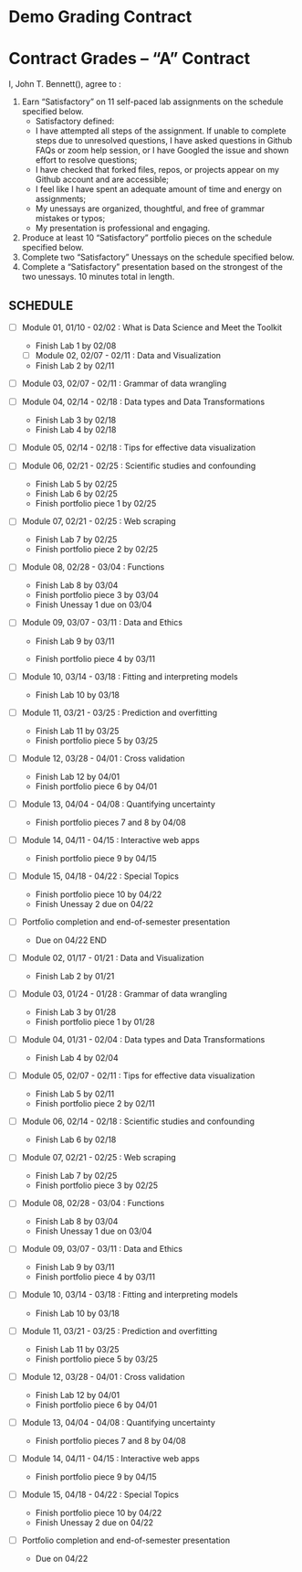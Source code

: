 Demo Grading Contract
================

<!-- This contract is adapted from Annie Somerville's contract https://github.com/anniehsom -->

# Contract Grades – “A” Contract

I, John T. Bennett(), agree to :

1.  Earn “Satisfactory” on 11 self-paced lab assignments on the schedule
    specified below.
    -   Satisfactory defined:
    -   I have attempted all steps of the assignment. If unable to
        complete steps due to unresolved questions, I have asked
        questions in Github FAQs or zoom help session, or I have Googled
        the issue and shown effort to resolve questions;
    -   I have checked that forked files, repos, or projects appear on
        my Github account and are accessible;
    -   I feel like I have spent an adequate amount of time and energy
        on assignments;
        <!-- (tentatively defining “adequate” based on Lab 1 and previous experience with R: I will spend at least 30 minutes on labs and at least 1 hour on portfolio pieces); -->
    -   My unessays are organized, thoughtful, and free of grammar
        mistakes or typos;
    -   My presentation is professional and engaging.
2.  Produce at least 10 “Satisfactory” portfolio pieces on the schedule
    specified below.
3.  Complete two “Satisfactory” Unessays on the schedule specified
    below.
4.  Complete a “Satisfactory” presentation based on the strongest of the
    two unessays. 10 minutes total in length.

## SCHEDULE

-   [ ] Module 01, 01/10 - 02/02 : What is Data Science and Meet the
    Toolkit

    -   Finish Lab 1 by 02/08
    -   [ ] Module 02, 02/07 - 02/11 : Data and Visualization
    -   Finish Lab 2 by 02/11

-   [ ] Module 03, 02/07 - 02/11 : Grammar of data wrangling

-   [ ] Module 04, 02/14 - 02/18 : Data types and Data Transformations

    -   Finish Lab 3 by 02/18
    -   Finish Lab 4 by 02/18

-   [ ] Module 05, 02/14 - 02/18 : Tips for effective data visualization

-   [ ] Module 06, 02/21 - 02/25 : Scientific studies and confounding

    -   Finish Lab 5 by 02/25
    -   Finish Lab 6 by 02/25
    -   Finish portfolio piece 1 by 02/25

-   [ ] Module 07, 02/21 - 02/25 : Web scraping

    -   Finish Lab 7 by 02/25
    -   Finish portfolio piece 2 by 02/25

-   [ ] Module 08, 02/28 - 03/04 : Functions

    -   Finish Lab 8 by 03/04
    -   Finish portfolio piece 3 by 03/04
    -   Finish Unessay 1 due on 03/04

-   [ ] Module 09, 03/07 - 03/11 : Data and Ethics

    -   Finish Lab 9 by 03/11

    -   Finish portfolio piece 4 by 03/11

-   [ ] Module 10, 03/14 - 03/18 : Fitting and interpreting models

    -   Finish Lab 10 by 03/18

-   [ ] Module 11, 03/21 - 03/25 : Prediction and overfitting

    -   Finish Lab 11 by 03/25
    -   Finish portfolio piece 5 by 03/25

-   [ ] Module 12, 03/28 - 04/01 : Cross validation

    -   Finish Lab 12 by 04/01
    -   Finish portfolio piece 6 by 04/01

-   [ ] Module 13, 04/04 - 04/08 : Quantifying uncertainty

    -   Finish portfolio pieces 7 and 8 by 04/08

-   [ ] Module 14, 04/11 - 04/15 : Interactive web apps

    -   Finish portfolio piece 9 by 04/15

-   [ ] Module 15, 04/18 - 04/22 : Special Topics

    -   Finish portfolio piece 10 by 04/22
    -   Finish Unessay 2 due on 04/22

-   [ ] Portfolio completion and end-of-semester presentation

    -   Due on 04/22 END

-   [ ] Module 02, 01/17 - 01/21 : Data and Visualization

    -   Finish Lab 2 by 01/21

-   [ ] Module 03, 01/24 - 01/28 : Grammar of data wrangling

    -   Finish Lab 3 by 01/28
    -   Finish portfolio piece 1 by 01/28

-   [ ] Module 04, 01/31 - 02/04 : Data types and Data Transformations

    -   Finish Lab 4 by 02/04

-   [ ] Module 05, 02/07 - 02/11 : Tips for effective data visualization

    -   Finish Lab 5 by 02/11
    -   Finish portfolio piece 2 by 02/11

-   [ ] Module 06, 02/14 - 02/18 : Scientific studies and confounding

    -   Finish Lab 6 by 02/18

-   [ ] Module 07, 02/21 - 02/25 : Web scraping

    -   Finish Lab 7 by 02/25
    -   Finish portfolio piece 3 by 02/25

-   [ ] Module 08, 02/28 - 03/04 : Functions

    -   Finish Lab 8 by 03/04
    -   Finish Unessay 1 due on 03/04

-   [ ] Module 09, 03/07 - 03/11 : Data and Ethics

    -   Finish Lab 9 by 03/11
    -   Finish portfolio piece 4 by 03/11

-   [ ] Module 10, 03/14 - 03/18 : Fitting and interpreting models

    -   Finish Lab 10 by 03/18

-   [ ] Module 11, 03/21 - 03/25 : Prediction and overfitting

    -   Finish Lab 11 by 03/25
    -   Finish portfolio piece 5 by 03/25

-   [ ] Module 12, 03/28 - 04/01 : Cross validation

    -   Finish Lab 12 by 04/01
    -   Finish portfolio piece 6 by 04/01

-   [ ] Module 13, 04/04 - 04/08 : Quantifying uncertainty

    -   Finish portfolio pieces 7 and 8 by 04/08

-   [ ] Module 14, 04/11 - 04/15 : Interactive web apps

    -   Finish portfolio piece 9 by 04/15

-   [ ] Module 15, 04/18 - 04/22 : Special Topics

    -   Finish portfolio piece 10 by 04/22
    -   Finish Unessay 2 due on 04/22

-   [ ] Portfolio completion and end-of-semester presentation

    -   Due on 04/22
